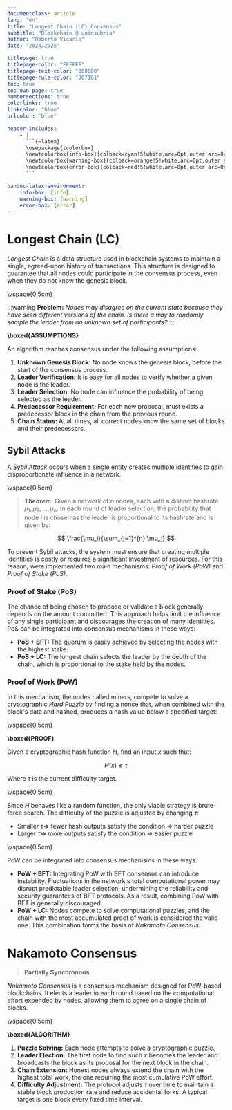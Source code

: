 ```yaml
---
documentclass: article
lang: "en"
title: "Longest Chain (LC) Consensus"
subtitle: "Blockchain @ uninsubria"
author: "Roberto Vicario"
date: "2024/2025"

titlepage: true
titlepage-color: "FFFFFF"
titlepage-text-color: "000000"
titlepage-rule-color: "007161"
toc: true
toc-own-page: true
numbersections: true
colorlinks: true
linkcolor: "blue"
urlcolor: "blue"

header-includes:
    - |
      ```{=latex}
      \usepackage{tcolorbox}
      \newtcolorbox{info-box}{colback=cyan!5!white,arc=0pt,outer arc=0pt,colframe=cyan!60!black}
      \newtcolorbox{warning-box}{colback=orange!5!white,arc=0pt,outer arc=0pt,colframe=orange!80!black}
      \newtcolorbox{error-box}{colback=red!5!white,arc=0pt,outer arc=0pt,colframe=red!75!black}
      ```

pandoc-latex-environment:
    info-box: [info]
    warning-box: [warning]
    error-box: [error]
---
```


# Longest Chain (LC)

_Longest Chain_ is a data structure used in blockchain systems to maintain a single, agreed-upon history of transactions. This structure is designed to guarantee that all nodes could participate in the consensus process, even when they do not know the genesis block.

\vspace{0.5cm}

:::warning
**Problem:** _Nodes may disagree on the current state because they have seen different versions of the chain. Is there a way to randomly sample the leader from an unknown set of participants?_
:::

**\boxed{ASSUMPTIONS}**

An algorithm reaches consensus under the following assumptions:

1. **Unknown Genesis Block:** No node knows the genesis block, before the start of the consensus process.
2. **Leader Verification:** It is easy for all nodes to verify whether a given node is the leader.
3. **Leader Selection:** No node can influence the probability of being selected as the leader.
4. **Predecessor Requirement:** For each new proposal, must exists a predecessor block in the chain from the previous round.
5. **Chain Status:** At all times, all correct nodes know the same set of blocks and their predecessors.

## Sybil Attacks

A _Sybil Attack_ occurs when a single entity creates multiple identities to gain disproportionate influence in a network.

\vspace{0.5cm}

> **Theorem:** Given a network of $n$ nodes, each with a distinct hashrate $\mu_1, \mu_2, \ldots, \mu_n$. In each round of leader selection, the probability that node $i$ is chosen as the leader is proportional to its hashrate and is given by:

$$
\frac{\mu_i}{\sum_{j=1}^{n} \mu_j}
$$

To prevent Sybil attacks, the system must ensure that creating multiple identities is costly or requires a significant investment of resources. For this reason, were implemented two main mechanisms: _Proof of Work (PoW)_ and _Proof of Stake (PoS)_.

### Proof of Stake (PoS)

The chance of being chosen to propose or validate a block generally depends on the amount committed. This approach helps limit the influence of any single participant and discourages the creation of many identities. PoS can be integrated into consensus mechanisms in these ways:

- **PoS + BFT:** The quorum is easily achieved by selecting the nodes with the highest stake.
- **PoS + LC:** The longest chain selects the leader by the depth of the chain, which is proportional to the stake held by the nodes.

### Proof of Work (PoW)

In this mechanism, the nodes called miners, compete to solve a cryptographic _Hard Puzzle_ by finding a nonce that, when combined with the block's data and hashed, produces a hash value below a specified target:

\vspace{0.5cm}

**\boxed{PROOF}**

Given a cryptographic hash function $H$, find an input $x$ such that:

$$
H(x) \leq \tau
$$

Where $\tau$ is the current difficulty target.

\vspace{0.5cm}

Since $H$ behaves like a random function, the only viable strategy is brute-force search. The difficulty of the puzzle is adjusted by changing $\tau$:

- Smaller $\tau \Rightarrow$ fewer hash outputs satisfy the condition $\Rightarrow$ harder puzzle
- Larger $\tau \Rightarrow$ more outputs satisfy the condition $\Rightarrow$ easier puzzle

\vspace{0.5cm}

PoW can be integrated into consensus mechanisms in these ways:

- **PoW + BFT:** Integrating PoW with BFT consensus can introduce instability. Fluctuations in the network's total computational power may disrupt predictable leader selection, undermining the reliability and security guarantees of BFT protocols. As a result, combining PoW with BFT is generally discouraged.
- **PoW + LC:** Nodes compete to solve computational puzzles, and the chain with the most accumulated proof of work is considered the valid one. This combination forms the basis of _Nakamoto Consensus_.

# Nakamoto Consensus

> **Partially Synchronous**

_Nakamoto Consensus_ is a consensus mechanism designed for PoW-based blockchains. It elects a leader in each round based on the computational effort expended by nodes, allowing them to agree on a single chain of blocks.

\vspace{0.5cm}

**\boxed{ALGORITHM}**

1. **Puzzle Solving:** Each node attempts to solve a cryptographic puzzle.
2. **Leader Election:** The first node to find such $x$ becomes the leader and broadcasts the block as its proposal for the next block in the chain.
3. **Chain Extension:** Honest nodes always extend the chain with the highest total work, the one requiring the most cumulative PoW effort.
4. **Difficulty Adjustment:** The protocol adjusts $\tau$ over time to maintain a stable block production rate and reduce accidental forks. A typical target is one block every fixed time interval.
